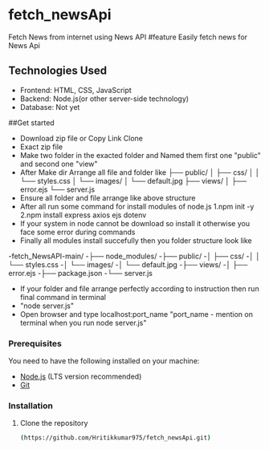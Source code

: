 # fetch_newsApi
Fetch News from internet using News API 
#feature
Easily fetch news for News Api
## Technologies Used
- Frontend: HTML, CSS, JavaScript
- Backend: Node.js(or other server-side technology)
- Database: Not yet

##Get started

 - Download zip file or Copy Link Clone
 - Exact zip file
 - Make two folder in the exacted folder and Named them first one "public" and second one "view"
 - After Make dir Arrange all file and folder like 
 ├── public/
 │   ├── css/
 │   │   └── styles.css
 │   └── images/
 │       └── default.jpg
 ├── views/
 │   ├── error.ejs
 └── server.js
 - Ensure all folder and file arrange like above structure
 - After all run some command for install modules of node.js
1.npm init -y
2.npm install express axios ejs dotenv
 - If your system in node cannot be download so install it otherwise you face some error during commands
 - Finally all modules install succefully then you folder structure look like

 -fetch_NewsAPI-main/
 -├── node_modules/
 -├── public/
 -│   ├── css/
 -│   │   └── styles.css
 -│   └── images/
 -│       └── default.jpg
 -├── views/
 -│   ├── error.ejs
 -├── package.json
 -└── server.js

 - If your folder and file arrange perfectly according to instruction then run final command in terminal
 - "node server.js"
 - Open browser and type localhost:port_name "port_name - mention on terminal when you run node server.js"
### Prerequisites

You need to have the following installed on your machine:
- [Node.js](https://nodejs.org/) (LTS version recommended)
- [Git](https://git-scm.com/)

### Installation

1. Clone the repository
   ```bash
   (https://github.com/Hritikkumar975/fetch_newsApi.git)
